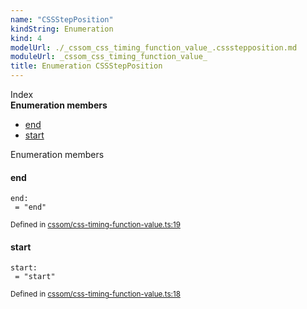 ```yaml
---
name: "CSSStepPosition"
kindString: Enumeration
kind: 4
modelUrl: ./_cssom_css_timing_function_value_.cssstepposition.md
moduleUrl: _cssom_css_timing_function_value_
title: Enumeration CSSStepPosition
---
```








<section >
<div class="lead pb-2">Index</div>
<section class="tsd-panel tsd-index-panel">
<div class="tsd-index-content">
<section class="tsd-index-section ">
<strong>Enumeration members</strong>
<ul>
<li class="tsd-kind-enum-member tsd-parent-kind-enum"><a href="../_cssom_css_timing_function_value_.cssstepposition/#end" class="tsd-kind-icon">end</a></li>
<li class="tsd-kind-enum-member tsd-parent-kind-enum"><a href="../_cssom_css_timing_function_value_.cssstepposition/#start" class="tsd-kind-icon">start</a></li>
</ul>
</section>
</div>
</section>
</section>
<section>
<div class="lead">Enumeration members</div>
<section class="pb-4 pt-2 tsd-kind-enum-member tsd-parent-kind-enum">
<div class="d-flex flex-row">

<h4 id="end">end</h4>
</div>

<code class="tsd-signature tsd-kind-icon">end<span class="tsd-signature-symbol">:</span> <span class="tsd-signature-symbol"> =&nbsp;&quot;end&quot;</span></code>

<aside class="tsd-sources pb-2">
<div class="d-flex flex-column">
<small class="text-muted">Defined in <a href="https://github.com/umbopepato/visua/blob/dbefde1/src/cssom/css-timing-function-value.ts#L19">cssom/css-timing-function-value.ts:19</a></small>
</div>
</aside>




</section>
<section class="pb-4 pt-2 tsd-kind-enum-member tsd-parent-kind-enum">
<div class="d-flex flex-row">

<h4 id="start">start</h4>
</div>

<code class="tsd-signature tsd-kind-icon">start<span class="tsd-signature-symbol">:</span> <span class="tsd-signature-symbol"> =&nbsp;&quot;start&quot;</span></code>

<aside class="tsd-sources pb-2">
<div class="d-flex flex-column">
<small class="text-muted">Defined in <a href="https://github.com/umbopepato/visua/blob/dbefde1/src/cssom/css-timing-function-value.ts#L18">cssom/css-timing-function-value.ts:18</a></small>
</div>
</aside>




</section>
</section>
